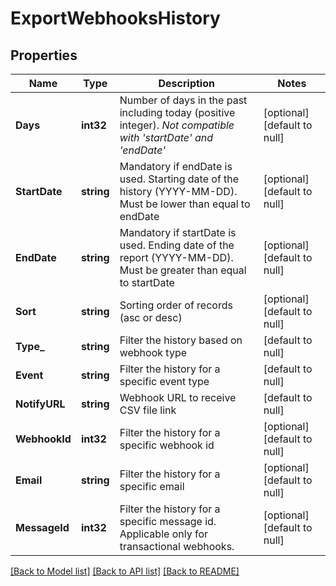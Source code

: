 # ExportWebhooksHistory

## Properties
Name | Type | Description | Notes
------------ | ------------- | ------------- | -------------
**Days** | **int32** | Number of days in the past including today (positive integer). _Not compatible with &#39;startDate&#39; and &#39;endDate&#39;_ | [optional] [default to null]
**StartDate** | **string** | Mandatory if endDate is used. Starting date of the history (YYYY-MM-DD). Must be lower than equal to endDate | [optional] [default to null]
**EndDate** | **string** | Mandatory if startDate is used. Ending date of the report (YYYY-MM-DD). Must be greater than equal to startDate | [optional] [default to null]
**Sort** | **string** | Sorting order of records (asc or desc) | [optional] [default to null]
**Type_** | **string** | Filter the history based on webhook type | [default to null]
**Event** | **string** | Filter the history for a specific event type | [default to null]
**NotifyURL** | **string** | Webhook URL to receive CSV file link | [default to null]
**WebhookId** | **int32** | Filter the history for a specific webhook id | [optional] [default to null]
**Email** | **string** | Filter the history for a specific email | [optional] [default to null]
**MessageId** | **int32** | Filter the history for a specific message id. Applicable only for transactional webhooks. | [optional] [default to null]

[[Back to Model list]](../README.md#documentation-for-models) [[Back to API list]](../README.md#documentation-for-api-endpoints) [[Back to README]](../README.md)


